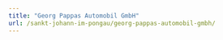 ```yaml
---
title: "Georg Pappas Automobil GmbH"
url: /sankt-johann-im-pongau/georg-pappas-automobil-gmbh/
---
```

